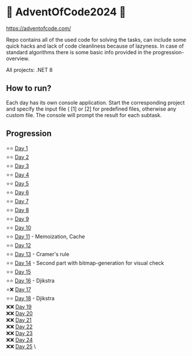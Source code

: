 # 🎄 AdventOfCode2024 🎄
https://adventofcode.com/

Repo contains all of the used code for solving the tasks, can include some quick hacks and lack of code cleanliness because of lazyness. In case of standard algorithms there is some basic info provided in the progression-overview.

All projects: .NET 8

## How to run?
Each day has its own console application. Start the corresponding project and specify the input file ( [1] or [2] for predefined files, 
otherwise any custom file. The console will prompt the result for each subtask. 

## Progression
:star::star: [Day  1](/AdventOfCode2024/Day01) \
:star::star: [Day  2](/AdventOfCode2024/Day02) \
:star::star: [Day  3](/AdventOfCode2024/Day03) \
:star::star: [Day  4](/AdventOfCode2024/Day04) \
:star::star: [Day  5](/AdventOfCode2024/Day05) \
:star::star: [Day  6](/AdventOfCode2024/Day06) \
:star::star: [Day  7](/AdventOfCode2024/Day07) \
:star::star: [Day  8](/AdventOfCode2024/Day08) \
:star::star: [Day  9](/AdventOfCode2024/Day09) \
:star::star: [Day 10](/AdventOfCode2024/Day10) \
:star::star: [Day 11](/AdventOfCode2024/Day11) - Memoization, Cache \
:star::star: [Day 12](/AdventOfCode2024/Day12) \
:star::star: [Day 13](/AdventOfCode2024/Day13) - Cramer's rule \
:star::star: [Day 14](/AdventOfCode2024/Day14) - Second part with bitmap-generation for visual check \
:star::star: [Day 15](/AdventOfCode2024/Day15) \
:star::star: [Day 16](/AdventOfCode2024/Day16) - Djikstra \
:star::x: [Day 17](/AdventOfCode2024/Day17) \
:star::star: [Day 18](/AdventOfCode2024/Day18) - Djikstra \
:x::x: [Day 19](/AdventOfCode2024/Day19) \
:x::x: [Day 20](/AdventOfCode2024/Day20) \
:x::x: [Day 21](/AdventOfCode2024/Day21) \
:x::x: [Day 22](/AdventOfCode2024/Day22) \
:x::x: [Day 23](/AdventOfCode2024/Day23) \
:x::x: [Day 24](/AdventOfCode2024/Day24) \
:x::x: [Day 25](/AdventOfCode2024/Day25) \
